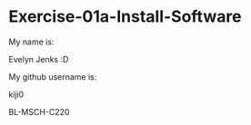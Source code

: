 # Exercise-01a-Install-Software
My name is:

Evelyn Jenks :D

My github username is:

kiji0

BL-MSCH-C220
